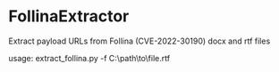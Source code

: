 # FollinaExtractor
Extract payload URLs from Follina (CVE-2022-30190) docx and rtf files

usage: extract_follina.py -f C:\path\to\file.rtf
